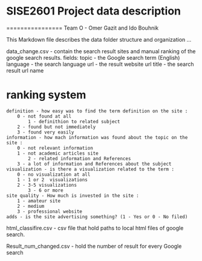 # SISE2601 Project data description
================
Team O - Omer Gazit and Ido Bouhnik 

This Markdown file describes the data folder structure and organization ...

data_change.csv - contain the search result sites and manual ranking of the google search results.
fields:
  topic - the Google search term (English) 
	language - the search language 
	url - the result website url 
	title - the search result url name 
# ranking system
	definition - how easy was to find the term definition on the site : 
		0 - not found at all
        	1 - definithion to related subject
		2 - found but not immediately
		3 - found very easily 
	information - how mach information was found about the topic on the site :
		0 - not relevant information 
		1 - not academic articles site 
        	2 - related information and References
		3 - a lot of information and References about the subject
	visualization - is there a visualization related to the term :
		0 - no visualization at all
		1 - 1 or 2  visualizations
		2 - 3-5 visualizations
        	3 - 6 or more 
	site quality - How much is invested in the site :
		1 - amateur site 
		2 - medium 
		3 - professional website
	adds - is the site advertising something? (1 - Yes or 0 - No filed) 

html_classifire.csv - csv file that hold paths to local html files of google search.

Result_num_changed.csv - hold the number of result for every Google search 

